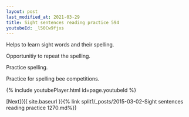 ```yaml
---
layout: post
last_modified_at: 2021-03-29
title: Sight sentences reading practice 594
youtubeId: _l50Cw9fjxs
---
```

 
 
Helps to learn sight words and their spelling.

Opportunitiy to repeat the spelling. 

Practice spelling. 
 
Practice for spelling bee competitions. 
 
{% include youtubePlayer.html id=page.youtubeId %}
 
 

[Next]({{ site.baseurl }}{% link  split1/_posts/2015-03-02-Sight sentences reading practice 1270.md%})
 
